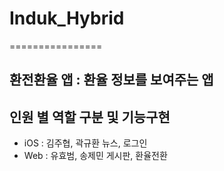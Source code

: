 # Induk_Hybrid

================

 ## 환전환율 앱 : 환율 정보를 보여주는 앱
 

## 인원 별 역할 구분 및 기능구현

 - iOS : 김주협, 곽규환  뉴스, 로그인
 - Web : 유효범, 송제민  게시판, 환율전환




